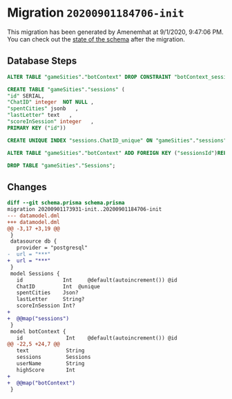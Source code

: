 # Migration `20200901184706-init`

This migration has been generated by Amenemhat at 9/1/2020, 9:47:06 PM.
You can check out the [state of the schema](./schema.prisma) after the migration.

## Database Steps

```sql
ALTER TABLE "gameSities"."botContext" DROP CONSTRAINT "botContext_sessionsId_fkey"

CREATE TABLE "gameSities"."sessions" (
"id" SERIAL,
"ChatID" integer  NOT NULL ,
"spentCities" jsonb   ,
"lastLetter" text   ,
"scoreInSession" integer   ,
PRIMARY KEY ("id"))

CREATE UNIQUE INDEX "sessions.ChatID_unique" ON "gameSities"."sessions"("ChatID")

ALTER TABLE "gameSities"."botContext" ADD FOREIGN KEY ("sessionsId")REFERENCES "gameSities"."sessions"("id") ON DELETE CASCADE ON UPDATE CASCADE

DROP TABLE "gameSities"."Sessions";
```

## Changes

```diff
diff --git schema.prisma schema.prisma
migration 20200901173931-init..20200901184706-init
--- datamodel.dml
+++ datamodel.dml
@@ -3,17 +3,19 @@
 }
 datasource db {
   provider = "postgresql"
-  url = "***"
+  url = "***"
 }
 model Sessions {
   id             Int     @default(autoincrement()) @id
   ChatID         Int  @unique
   spentCities    Json?
   lastLetter     String?
   scoreInSession Int?
+
+  @@map("sessions")
 }
 model botContext {
   id              Int    @default(autoincrement()) @id
@@ -22,5 +24,7 @@
   text            String
   sessions        Sessions
   userName        String
   highScore       Int
+
+  @@map("botContext")
 }
```


